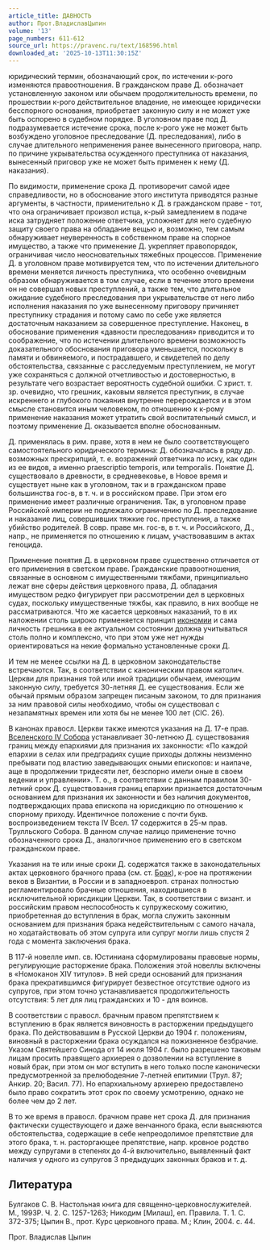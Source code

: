 ```yaml
---
article_title: ДАВНОСТЬ
author: Прот.ВладиславЦыпин
volume: '13'
page_numbers: 611-612
source_url: https://pravenc.ru/text/168596.html
downloaded_at: '2025-10-13T11:30:15Z'
---
```


юридический термин, обозначающий срок, по истечении к-рого изменяются правоотношения. В гражданском праве Д. обозначает установленную законом или обычаем продолжительность времени, по прошествии к-рого действительное владение, не имеющее юридически бесспорного основания, приобретает законную силу и не может уже быть оспорено в судебном порядке. В уголовном праве под Д. подразумевается истечение срока, после к-рого уже не может быть возбуждено уголовное преследование (Д. преследования), либо в случае длительного неприменения ранее вынесенного приговора, напр. по причине укрывательства осужденного преступника от наказания, вынесенный приговор уже не может быть применен к нему (Д. наказания).

По видимости, применение срока Д. противоречит самой идее справедливости, но в обоснование этого института приводятся разные аргументы, в частности, применительно к Д. в гражданском праве - тот, что она ограничивает произвол истца, к-рый замедлением в подаче иска затрудняет положение ответчика, усложняет для него судебную защиту своего права на обладание вещью и, возможно, тем самым обнаруживает неуверенность в собственном праве на спорное имущество, а также что применение Д. укрепляет правопорядок, ограничивая число неосновательных тяжебных процессов. Применение Д. в уголовном праве мотивируется тем, что по истечении длительного времени меняется личность преступника, что особенно очевидным образом обнаруживается в том случае, если в течение этого времени он не совершал новых преступлений, а также тем, что длительное ожидание судебного преследования при укрывательстве от него либо исполнения наказания по уже вынесенному приговору причиняет преступнику страдания и потому само по себе уже является достаточным наказанием за совершенное преступление. Наконец, в обоснование применения «давности преследования» приводится и то соображение, что по истечении длительного времени возможность доказательного обоснования приговора уменьшается, поскольку в памяти и обвиняемого, и пострадавшего, и свидетелей по делу обстоятельства, связанные с расследуемым преступлением, не могут уже сохраняться с должной отчетливостью и достоверностью, в результате чего возрастает вероятность судебной ошибки. С христ. т. зр. очевидно, что грешник, каковым является преступник, в случае искреннего и глубокого покаяния внутренне перерождается и в этом смысле становится иным человеком, по отношению к к-рому применение наказания может утратить свой воспитательный смысл, и поэтому применение Д. оказывается вполне обоснованным.

Д. применялась в рим. праве, хотя в нем не было соответствующего самостоятельного юридического термина: Д. обозначалась в ряду др. возможных прескрипций, т. е. возражений ответчика по иску, как один из ее видов, а именно praescriptio temporis, или temporalis. Понятие Д. существовало в древности, в средневековье, в Новое время и существует ныне как в уголовном, так и в гражданском праве большинства гос-в, в т. ч. и в российском праве. При этом его применение имеет различные ограничения. Так, в уголовном праве Российской империи не подлежало ограничению по Д. преследование и наказание лиц, совершивших тяжкие гос. преступления, а также убийство родителей. В совр. праве мн. гос-в, в т. ч. и Российского, Д., напр., не применяется по отношению к лицам, участвовавшим в актах геноцида.

Применение понятия Д. в церковном праве существенно отличается от его применения в светском праве. Гражданские правоотношения, связанные в основном с имущественными тяжбами, принципиально лежат вне сферы действия церковного права, Д. обладания имуществом редко фигурирует при рассмотрении дел в церковных судах, поскольку имущественные тяжбы, как правило, в них вообще не рассматриваются. Что же касается церковных наказаний, то в их наложении столь широко применяется принцип [икономии](https://pravenc.ru/text/Икономия.html) и сама личность грешника в ее актуальном состоянии должна учитываться столь полно и комплексно, что при этом уже нет нужды ориентироваться на некие формально установленные сроки Д.

И тем не менее ссылки на Д. в церковном законодательстве встречаются. Так, в соответствии с каноническим правом католич. Церкви для признания той или иной традиции обычаем, имеющим законную силу, требуется 30-летняя Д. ее существования. Если же обычай прямым образом запрещен писаным законом, то для признания за ним правовой силы необходимо, чтобы он существовал с незапамятных времен или хотя бы не менее 100 лет (CIC. 26).

В канонах правосл. Церкви также имеются указания на Д. 17-е прав. [Вселенского IV Собора](<https://pravenc.ru/text/Вселенский IV Собор.html>) устанавливает 30-летнюю Д. существования границ между епархиями для признания их законности: «По каждой епархии в селах или предградиях сущие приходы должны неизменно пребывати под властию заведывающих оными епископов: и наипаче, аще в продолжении тридесяти лет, безспорно имели оные в своем ведении и управлении». Т. о., в соответствии с данным правилом 30-летний срок Д. существования границ епархии признается достаточным основанием для признания их законности и без наличия документов, подтверждающих права епископа на юрисдикцию по отношению к спорному приходу. Идентичное положение с почти букв. воспроизведением текста IV Всел. 17 содержится в 25-м прав. Трулльского Собора. В данном случае налицо применение точно обозначенного срока Д., аналогичное применению его в светском гражданском праве.

Указания на те или иные сроки Д. содержатся также в законодательных актах церковного брачного права (см. ст. [Брак](https://pravenc.ru/text/Брак.html)), к-рое на протяжении веков в Византии, в России и в западноевроп. странах полностью регламентировало брачные отношения, находившиеся в исключительной юрисдикции Церкви. Так, в соответствии с визант. и российским правом неспособность к супружескому сожитию, приобретенная до вступления в брак, могла служить законным основанием для признания брака недействительным с самого начала, но ходатайствовать об этом супруга или супруг могли лишь спустя 2 года с момента заключения брака.

В 117-й новелле имп. св. Юстиниана сформулированы правовые нормы, регулирующие расторжение брака. Положения этой новеллы включены в «Номоканон XIV титулов». В ней среди оснований для признания брака прекратившимся фигурирует безвестное отсутствие одного из супругов, при этом точно устанавливается продолжительность отсутствия: 5 лет для лиц гражданских и 10 - для воинов.

В соответствии с правосл. брачным правом препятствием к вступлению в брак является виновность в расторжении предыдущего брака. По действовавшим в Русской Церкви до 1904 г. положениям, виновный в расторжении брака осуждался на пожизненное безбрачие. Указом Святейшего Синода от 14 июля 1904 г. было разрешено таковым лицам просить правящего архиерея о дозволении на вступление в новый брак, при этом он мог вступить в него только после канонически предусмотренной за прелюбодеяние 7-летней епитимии (Трул. 87; Анкир. 20; Васил. 77). Но епархиальному архиерею предоставлено было право сократить этот срок по своему усмотрению, однако не более чем до 2 лет.

В то же время в правосл. брачном праве нет срока Д. для признания фактически существующего и даже венчанного брака, если выясняются обстоятельства, содержащие в себе непреодолимое препятствие для этого брака, т. н. расторгающее препятствие, напр. кровное родство между супругами в степенях до 4-й включительно, выявленный факт наличия у одного из супругов 3 предыдущих законных браков и т. д.

## Литература

Булгаков С. В. Настольная книга для священно-церковнослужителей. М., 1993Р. Ч. 2. С. 1257-1263; Никодим [Милаш], еп. Правила. Т. 1. С. 372-375; Цыпин В., прот. Курс церковного права. М.; Клин, 2004. с. 44.

Прот.  Владислав   Цыпин
